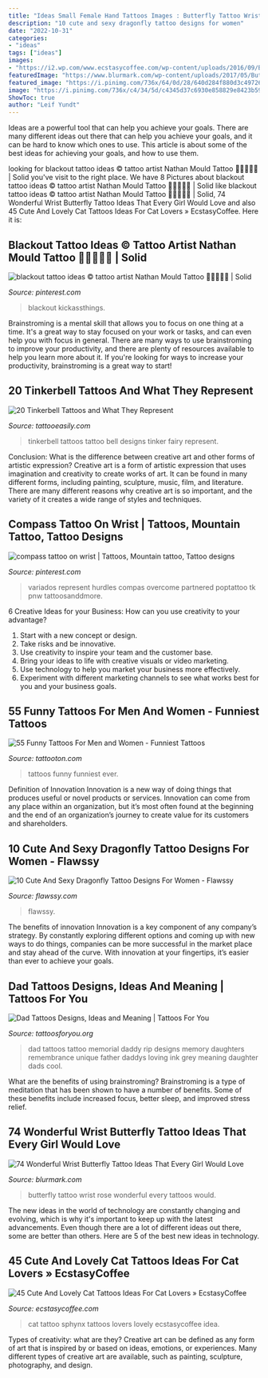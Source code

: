 ```yaml
---
title: "Ideas Small Female Hand Tattoos Images : Butterfly Tattoo Wrist Rose Wonderful Every Tattoos Would"
description: "10 cute and sexy dragonfly tattoo designs for women"
date: "2022-10-31"
categories:
- "ideas"
tags: ["ideas"]
images:
- "https://i2.wp.com/www.ecstasycoffee.com/wp-content/uploads/2016/09/Beautiful-sphynx-cat-tattoo-idea..jpg"
featuredImage: "https://www.blurmark.com/wp-content/uploads/2017/05/Butterfly-With-Rose.jpg"
featured_image: "https://i.pinimg.com/736x/64/0d/28/640d284f880d3c4972669d5470a8476c.jpg"
image: "https://i.pinimg.com/736x/c4/34/5d/c4345d37c6930e858829e8423b59714f--compass-tattoo-arm-tattoo.jpg"
ShowToc: true
author: "Leif Yundt"
---
```



Ideas are a powerful tool that can help you achieve your goals. There are many different ideas out there that can help you achieve your goals, and it can be hard to know which ones to use. This article is about some of the best ideas for achieving your goals, and how to use them.

	

		
looking for blackout tattoo ideas © tattoo artist Nathan Mould Tattoo 💙💙💙💙💙 | Solid you've visit to the right place. We have 8 Pictures about blackout tattoo ideas © tattoo artist Nathan Mould Tattoo 💙💙💙💙💙 | Solid like blackout tattoo ideas © tattoo artist Nathan Mould Tattoo 💙💙💙💙💙 | Solid, 74 Wonderful Wrist Butterfly Tattoo Ideas That Every Girl Would Love and also 45 Cute And Lovely Cat Tattoos Ideas For Cat Lovers » EcstasyCoffee. Here it is:
		
    
## Blackout Tattoo Ideas © Tattoo Artist Nathan Mould Tattoo 💙💙💙💙💙 | Solid

<img loading=lazy src="https://i.pinimg.com/736x/64/0d/28/640d284f880d3c4972669d5470a8476c.jpg" onerror="this.onerror=null;this.src='https://tse2.mm.bing.net/th?id=OIP.pP-6gLIJD0kWFc8XJKLv7AHaKC&amp;pid=15.1';" alt="blackout tattoo ideas © tattoo artist Nathan Mould Tattoo 💙💙💙💙💙 | Solid">

_Source: pinterest.com_

>blackout kickassthings. 

	

Brainstroming is a mental skill that allows you to focus on one thing at a time. It's a great way to stay focused on your work or tasks, and can even help you with focus in general. There are many ways to use brainstroming to improve your productivity, and there are plenty of resources available to help you learn more about it. If you're looking for ways to increase your productivity, brainstroming is a great way to start!

    
## 20 Tinkerbell Tattoos And What They Represent

<img loading=lazy src="http://www.tattooeasily.com/wp-content/uploads/2014/01/Tinkerbell-Tattoos.jpg" onerror="this.onerror=null;this.src='https://tse3.mm.bing.net/th?id=OIP.7suSBT2QLK4cU4xZTTzlkgHaJ4&amp;pid=15.1';" alt="20 Tinkerbell Tattoos and What They Represent">

_Source: tattooeasily.com_

>tinkerbell tattoos tattoo bell designs tinker fairy represent. 

	

Conclusion: What is the difference between creative art and other forms of artistic expression?
Creative art is a form of artistic expression that uses imagination and creativity to create works of art. It can be found in many different forms, including painting, sculpture, music, film, and literature. There are many different reasons why creative art is so important, and the variety of it creates a wide range of styles and techniques.

    
## Compass Tattoo On Wrist | Tattoos, Mountain Tattoo, Tattoo Designs

<img loading=lazy src="https://i.pinimg.com/736x/c4/34/5d/c4345d37c6930e858829e8423b59714f--compass-tattoo-arm-tattoo.jpg" onerror="this.onerror=null;this.src='https://tse2.mm.bing.net/th?id=OIP.hAw1ii0CC1GaN2_koz7Y7QHaNL&amp;pid=15.1';" alt="compass tattoo on wrist | Tattoos, Mountain tattoo, Tattoo designs">

_Source: pinterest.com_

>variados represent hurdles compas overcome partnered poptattoo tk pnw tattoosanddmore. 

	

6 Creative Ideas for your Business: How can you use creativity to your advantage?
1. Start with a new concept or design.
2. Take risks and be innovative.
3. Use creativity to inspire your team and the customer base. 
4. Bring your ideas to life with creative visuals or video marketing. 
5. Use technology to help you market your business more effectively. 
6. Experiment with different marketing channels to see what works best for you and your business goals.

    
## 55 Funny Tattoos For Men And Women - Funniest Tattoos

<img loading=lazy src="https://tattooton.com/wp-content/uploads/2015/12/Funny-tattoos.10.jpg" onerror="this.onerror=null;this.src='https://tse1.mm.bing.net/th?id=OIP.EAHi3fTEmn82VPT6-H4M-wHaK5&amp;pid=15.1';" alt="55 Funny Tattoos For Men and Women - Funniest Tattoos">

_Source: tattooton.com_

>tattoos funny funniest ever. 

	

Definition of Innovation
Innovation is a new way of doing things that produces useful or novel products or services. Innovation can come from any place within an organization, but it’s most often found at the beginning and the end of an organization’s journey to create value for its customers and shareholders.

    
## 10 Cute And Sexy Dragonfly Tattoo Designs For Women - Flawssy

<img loading=lazy src="http://flawssy.com/wp-content/uploads/2016/06/Small-Dragonfly-Tattoo-Designs.jpg" onerror="this.onerror=null;this.src='https://tse3.mm.bing.net/th?id=OIP.EGgwzAuPPKay3-hDMlHtwwHaJ6&amp;pid=15.1';" alt="10 Cute And Sexy Dragonfly Tattoo Designs For Women - Flawssy">

_Source: flawssy.com_

>flawssy. 

	

The benefits of innovation
Innovation is a key component of any company’s strategy. By constantly exploring different options and coming up with new ways to do things, companies can be more successful in the market place and stay ahead of the curve. With innovation at your fingertips, it’s easier than ever to achieve your goals.

    
## Dad Tattoos Designs, Ideas And Meaning | Tattoos For You

<img loading=lazy src="https://www.tattoosforyou.org/wp-content/uploads/2016/05/Dad-Tattoos.jpg" onerror="this.onerror=null;this.src='https://tse2.mm.bing.net/th?id=OIP.DItFv_JVx8pPhPPdrHygbQHaJF&amp;pid=15.1';" alt="Dad Tattoos Designs, Ideas and Meaning | Tattoos For You">

_Source: tattoosforyou.org_

>dad tattoos tattoo memorial daddy rip designs memory daughters remembrance unique father daddys loving ink grey meaning daughter dads cool. 

	

What are the benefits of using brainstroming?
Brainstroming is a type of meditation that has been shown to have a number of benefits. Some of these benefits include increased focus, better sleep, and improved stress relief.

    
## 74 Wonderful Wrist Butterfly Tattoo Ideas That Every Girl Would Love

<img loading=lazy src="https://www.blurmark.com/wp-content/uploads/2017/05/Butterfly-With-Rose.jpg" onerror="this.onerror=null;this.src='https://tse3.mm.bing.net/th?id=OIP.a7MTurwDx1Jnzzh32doJOwHaJ4&amp;pid=15.1';" alt="74 Wonderful Wrist Butterfly Tattoo Ideas That Every Girl Would Love">

_Source: blurmark.com_

>butterfly tattoo wrist rose wonderful every tattoos would. 

	

The new ideas in the world of technology are constantly changing and evolving, which is why it's important to keep up with the latest advancements. Even though there are a lot of different ideas out there, some are better than others. Here are 5 of the best new ideas in technology.

    
## 45 Cute And Lovely Cat Tattoos Ideas For Cat Lovers » EcstasyCoffee

<img loading=lazy src="https://i2.wp.com/www.ecstasycoffee.com/wp-content/uploads/2016/09/Beautiful-sphynx-cat-tattoo-idea..jpg" onerror="this.onerror=null;this.src='https://tse2.mm.bing.net/th?id=OIP.9w7Vd95IuR-JElZdrNzGzwAAAA&amp;pid=15.1';" alt="45 Cute And Lovely Cat Tattoos Ideas For Cat Lovers » EcstasyCoffee">

_Source: ecstasycoffee.com_

>cat tattoo sphynx tattoos lovers lovely ecstasycoffee idea. 

	

Types of creativity: what are they?
Creative art can be defined as any form of art that is inspired by or based on ideas, emotions, or experiences. Many different types of creative art are available, such as painting, sculpture, photography, and design.


